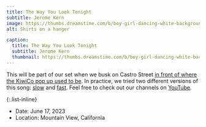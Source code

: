 ```yaml
---
title: The Way You Look Tonight
subtitle: Jerome Kern
image: https://thumbs.dreamstime.com/b/boy-girl-dancing-white-background-kids-ballroom-couple-small-dancers-vector-illustration-cartoon-style-161016544.jpg
alt: Shirts on a hanger

caption:
  title: The Way You Look Tonight
  subtitle: Jerome Kern
  thumbnail: https://thumbs.dreamstime.com/b/boy-girl-dancing-white-background-kids-ballroom-couple-small-dancers-vector-illustration-cartoon-style-161016544.jpg
---
```


This will be part of our set when we busk on Castro Street [in front of where the KiwiCo pop up used to be](https://goo.gl/maps/aPkYhFaSDyg7bGMs6). In practice, we tried two different versions of this song: [slow](https://drive.google.com/file/d/1CWWdAzZxBCbHfcRU6PY-omjR29_MG09g/view) and [fast](https://drive.google.com/file/d/1wkc1an9DI6d-RNgItpHjOlybQa4cE8p0/view). Feel free to check out our channels on [YouTube](https://youtu.be/QVRDwVq4Q_U).

{:.list-inline}
- Date: June 17, 2023
- Location: Mountain View, California
